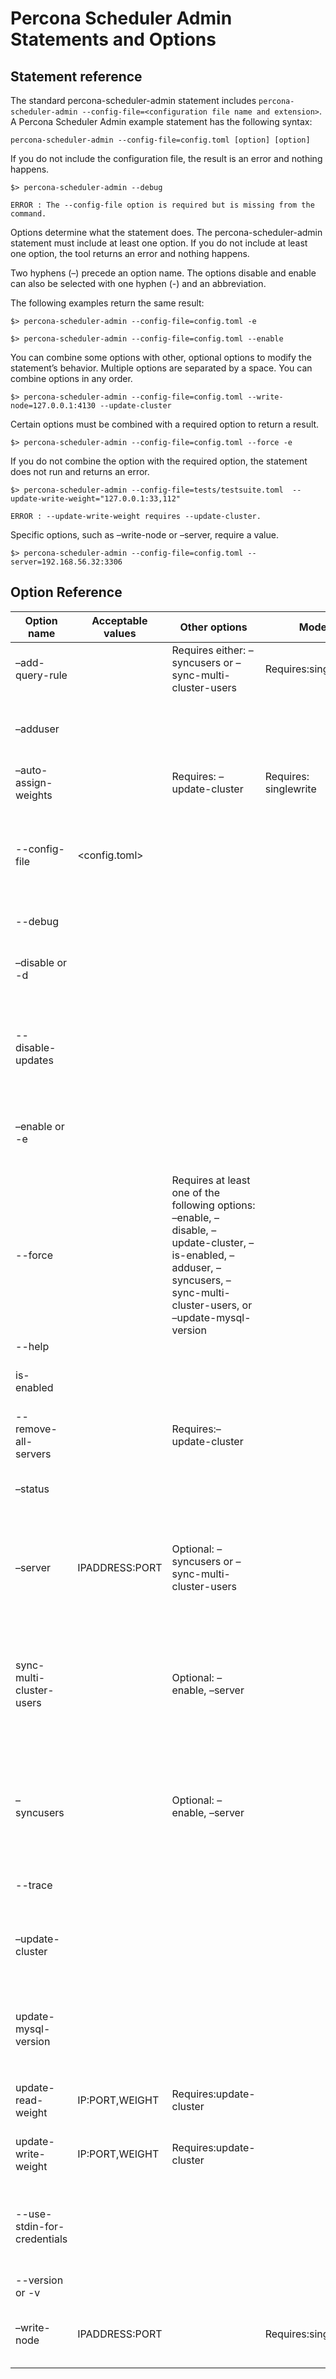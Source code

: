 # Percona Scheduler Admin Statements and Options

## Statement reference

The standard percona-scheduler-admin statement includes
`percona-scheduler-admin --config-file=<configuration file name and
extension>`. A Percona Scheduler Admin example statement has the following syntax:

```
percona-scheduler-admin --config-file=config.toml [option] [option]
```

If you do not include the configuration file, the result is an error and nothing happens.

```
$> percona-scheduler-admin --debug

ERROR : The --config-file option is required but is missing from the command.
```

Options determine what the statement does. The percona-scheduler-admin statement must include at least one option. If you do not include at least one option, the tool returns an error and nothing happens.

Two hyphens (–) precede an option name. The options
disable and enable can also be selected with one hyphen (-) and an abbreviation.

The following examples return the same result:

```
$> percona-scheduler-admin --config-file=config.toml -e

$> percona-scheduler-admin --config-file=config.toml --enable
```

You can combine some options with other, optional options to modify the
statement’s behavior. Multiple options are separated by a space.
You can combine options in any order.

```
$> percona-scheduler-admin --config-file=config.toml --write-node=127.0.0.1:4130 --update-cluster
```

Certain options must be combined with a
required option to return a result.

```
$> percona-scheduler-admin --config-file=config.toml --force -e
```

If you do not combine the
option with the required option, the statement does not run and returns an
error.

```
$> percona-scheduler-admin --config-file=tests/testsuite.toml  --update-write-weight="127.0.0.1:33,112"

ERROR : --update-write-weight requires --update-cluster.
```

Specific options, such as –write-node or –server, require a value.

```
$> percona-scheduler-admin --config-file=config.toml --server=192.168.56.32:3306
```

## Option Reference

|Option name|Acceptable values|Other options|Mode|Description|
|--- |--- |--- |--- |--- |
|–add-query-rule||Requires either: –syncusers or –sync-multi-cluster-users|Requires:singlewrite|Creates query rules for the synced mysql user. See add-query-rule for details.|
|–adduser||||Adds the Percona XtraDB Cluster application user to the ProxySQL database. See adduser for more details.`|
|–auto-assign-weights||Requires: –update-cluster|Requires: singlewrite|Auto-assigns weights. See auto-assign-weights for details.|
|--config-file|<config.toml>|||Reads login credentials from a configuration file. Command-line options override configuration file values. For more information, see Percona Scheduler Admin configuration file.|
|--debug||||Enables additional debug logging.|
|–disable or -d||||Removes any Percona XtraDB Cluster configurations from ProxySQL. See disable for more details.|
|--disable-updates||||Disables admin updates for ProxySQL cluster for the current operation by setting the values to false. The default setting does not change the admin variable settings.|
|–enable or -e||||Configures, without manual intervention, the Percona XtraDB Cluster nodes into ProxySQL. See enable for more details.|
|--force||Requires at least one of the following options: –enable, –disable, –update-cluster, –is-enabled, –adduser, –syncusers, –sync-multi-cluster-users, or –update-mysql-version||Skips any mysql_servers table, mysql_users table, and mysql_galera_hostgroups table configuration checks. Certain checks issue warnings instead of errors.|
|--help||||Displays the help text.|
|is-enabled||||Checks if the current configuration is enabled in ProxySQL. See is-enabled for more details.|
|--remove-all-servers||Requires:–update-cluster||Removes all servers belonging to the current cluster before updating the list.|
|–status||||Returns a status report on the current configuration. See status for more details.|
|–server|IPADDRESS:PORT|Optional: –syncusers or –sync-multi-cluster-users||Specifies the IP address and port for a single server. This option can be combined with –syncusers or –sync-multi-cluster-users to sync a single non-cluster server node.|
|sync-multi-cluster-users||Optional: –enable, –server||Syncs the user accounts currently configured in MySQL to ProxySQL. Combine with the –server option to a sync to a single server. Does not delete ProxySQL users not in MySQL. See sync-multi-cluster-users for more details.|
|–syncusers||Optional: –enable, –server||Syncs the user accounts currently configured in MySQL to ProxySQL. Use with the –server option to specify a single server to sync. Deletes ProxySQL users not in MySQL. See –syncusers for more details.|
|--trace||||Enables shell-level tracing for this shell script.|
|–update-cluster||||Updates the cluster membership, adds new cluster nodes to the configuration. See update-cluster for more details.|
|update-mysql-version||||Updates the mysql server version variable in ProxySQL based on the node version. See :ref:`update-mysql-version <psa-update-mysql-v>`for more details.|
|update-read-weight|IP:PORT,WEIGHT|Requires:update-cluster||Assigns the specified read weight to the given node. See update-read-weight for more details.|
|update-write-weight|IP:PORT,WEIGHT|Requires:update-cluster||Assigns the specified write weight to the given node. See update-write-weight for more details.|
|--use-stdin-for-credentials||||Uses stdin to send credentials to the MySQL client instead of process substitution. The default setting disables the option and uses process substitution.|
|--version or  -v||||Prints the version information.|
|–write-node|IPADDRESS:PORT||Requires:singlewrite|Specifies the node to be used for writes for singlewrite mode. If left unspecified, the cluster node is the write node.|
